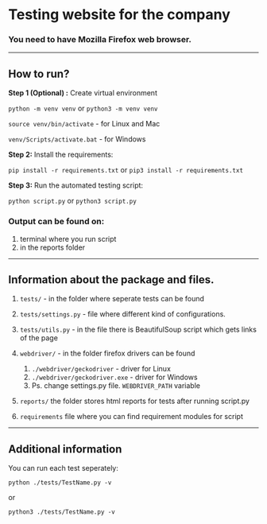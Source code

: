 # Testing website for the company

### You need to have Mozilla Firefox web browser.
---

## How to run?

**Step 1 (Optional) :** Create virtual environment

``python -m venv venv`` 
or 
``python3 -m venv venv``



``source venv/bin/activate`` - for Linux and Mac

``venv/Scripts/activate.bat`` - for Windows

**Step 2:** Install the requirements:

``pip install -r requirements.txt`` 
or 
``pip3 install -r requirements.txt``

**Step 3:** Run the automated testing script:

``python script.py`` or ``python3 script.py``

### Output can be found on:
1. terminal where you run script
2. in the reports folder

---

## Information about the package and files.
1. ``tests/`` - in the folder where seperate tests can be found
2. ``tests/settings.py`` - file where different kind of configurations.
3. ``tests/utils.py`` - in the file there is BeautifulSoup script which gets links of the page
4. ``webdriver/`` - in the folder firefox drivers can be found
    
    1) ``./webdriver/geckodriver`` - driver for Linux
    2) ``./webdriver/geckodriver.exe`` - driver for Windows
    3) Ps. change settings.py file. ``WEBDRIVER_PATH`` variable
5. ``reports/`` the folder stores html reports for tests after running script.py
6. ``requirements`` file where you can find requirement modules for script

---
## Additional information

You can run each test seperately:

``python ./tests/TestName.py -v``

or

``python3 ./tests/TestName.py -v``
